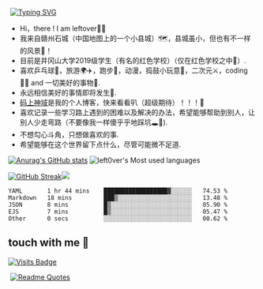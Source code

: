 ​                                                                  [![Typing SVG](https://readme-typing-svg.herokuapp.com/?lines=永远相信美好的事情即将发生)](https://git.io/typing-svg)                                                       

- Hi，there ! I am leftover👋🏻
- 我来自赣州石城（中国地图上的一个小县城）🗺︎，县城虽小，但也有不一样的风景🌇！
- 目前是井冈山大学2019级学生（有名的红色学校）（仅在红色学校之中🤫）.
- 喜欢乒乓球🏓，旅游🌍✈️，跑步🏃，动漫，捣鼓小玩意🧸，二次元⚔️，coding 👨‍💻 and 一切美好的事物🌄.
- 永远相信美好的事情即将发生👀.
- [码上神域](https://leftover.cn)是我的个人博客，快来看看叭（超级期待）！！！🤞
- 喜欢记录一些学习路上遇到的困难以及解决的办法，希望能够帮助到别人，让别人少走弯路（不要像我一样傻乎乎地踩坑🕳︎🚶).
- 不想勾心斗角，只想做喜欢的事.
- 希望能够在这个世界留下点什么，尽管可能微不足道.

[![Anurag's GitHub stats](https://github-readme-stats.vercel.app/api?username=left0ver&show_icons=true&theme=gruvbox&hide_border=true)](https://github.com/anuraghazra/github-readme-stats)         ![left0ver's Most used languages](https://github-readme-stats.vercel.app/api/top-langs?username=left0ver&show_icons=true&count_private=true&theme=gotham&hide_border=true)

[![GitHub Streak](https://github-readme-streak-stats.herokuapp.com/?user=left0ver&theme=dark&hide_border=true)](https://git.io/streak-stats)<img src="https://stats.justsong.cn/api/csdn?id=m0_52537576&theme=dark">

<!--START_SECTION:waka-->

```text
YAML       1 hr 44 mins    ██████████████████▓░░░░░░   74.53 %
Markdown   18 mins         ███▒░░░░░░░░░░░░░░░░░░░░░   13.48 %
JSON       8 mins          █▒░░░░░░░░░░░░░░░░░░░░░░░   05.90 %
EJS        7 mins          █▒░░░░░░░░░░░░░░░░░░░░░░░   05.47 %
Other      0 secs          ░░░░░░░░░░░░░░░░░░░░░░░░░   00.62 %
```

<!--END_SECTION:waka-->

##  touch with me 📨

   [![Visits Badge](https://badges.pufler.dev/visits/left0ver/left0ver)](https://badges.pufler.dev)

​                                                                [![Readme Quotes](https://quotes-github-readme.vercel.app/api?type=horizontal&theme=tokyonight)](https://github.com/piyushsuthar/github-readme-quotes)



